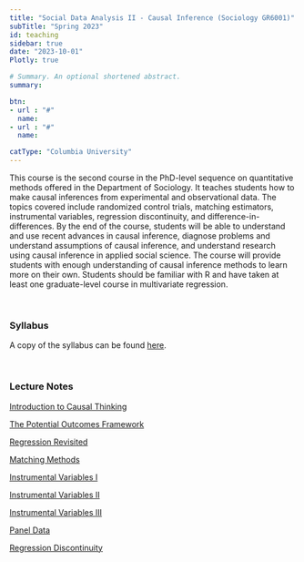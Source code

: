 ```yaml
---
title: "Social Data Analysis II - Causal Inference (Sociology GR6001)"
subTitle: "Spring 2023"
id: teaching
sidebar: true
date: "2023-10-01"
Plotly: true

# Summary. An optional shortened abstract.
summary: 

btn:
- url : "#"
  name: 
- url : "#"
  name: 

catType: "Columbia University"
---
```


This course is the second course in the PhD-level sequence on quantitative methods offered in the Department of Sociology. It teaches students how to make causal inferences from experimental and observational data. The topics covered include randomized control trials, matching estimators, instrumental variables, regression discontinuity, and difference-in-differences. By the end of the course, students will be able to understand and use recent advances in causal inference, diagnose problems and understand assumptions of causal inference, and understand research using causal inference in applied social science. The course will provide students with enough understanding of causal inference methods to learn more on their own. Students should be familiar with R and have taken at least one graduate-level course in multivariate regression. 

&nbsp;

### Syllabus

A copy of the syllabus can be found [here](https://www.dropbox.com/s/llldc35mksa3u98/sda2-2023-syllabus.pdf?raw=1).


&nbsp;

### Lecture Notes

[Introduction to Causal Thinking](https://www.dropbox.com/s/6plcll5tlmpz4wy/01-causal-thinking.pdf?raw=1)

[The Potential Outcomes Framework](https://www.dropbox.com/s/vl6vg2ctnfo9xom/02-potential-outcomes.pdf?raw=1)

[Regression Revisited](https://www.dropbox.com/s/1k7cwnqzfpa08g4/03-regression-revisited.pdf?raw=1)

[Matching Methods](https://www.dropbox.com/s/cnlpkob9kaatgap/04-mathcing.pdf?raw=1)

[Instrumental Variables I](https://www.dropbox.com/s/xwfwn54h72xtiop/05-instrumental-variables-I.pdf?raw=1)

[Instrumental Variables II](https://www.dropbox.com/s/40kiy2t6gldtcct/06-instrumental-variables-II.pdf?raw=1)

[Instrumental Variables III](https://www.dropbox.com/s/576rto33k2qsqel/07-instrumental-variables-III.pdf?raw=1)

[Panel Data](https://www.dropbox.com/s/pzp99rw8wo0nmjg/08-panel-data.pdf?raw=1)

[Regression Discontinuity](https://www.dropbox.com/s/woyeyzy009u6jyg/09-regression-discontinuity.pdf?raw=1)

&nbsp;

